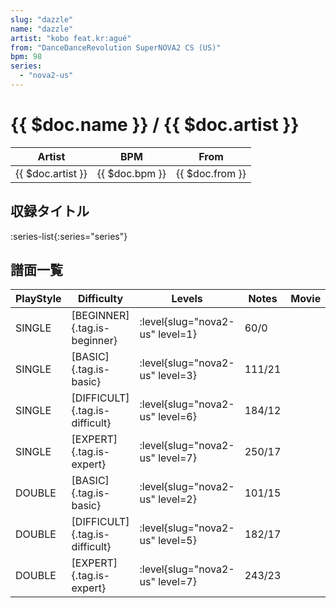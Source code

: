 ```yaml
---
slug: "dazzle"
name: "dazzle"
artist: "kobo feat.kr:agué"
from: "DanceDanceRevolution SuperNOVA2 CS (US)"
bpm: 98
series:
  - "nova2-us"
---
```


# {{ $doc.name }} / {{ $doc.artist }}

|Artist|BPM|From|
|------|---|----|
|{{ $doc.artist }}|{{ $doc.bpm }}|{{ $doc.from }}|

## 収録タイトル

:series-list{:series="series"}

## 譜面一覧

|PlayStyle|Difficulty|Levels|Notes|Movie|
|---------|----------|------|-----|-----|
|SINGLE|[BEGINNER]{.tag.is-beginner}|<div class="field is-grouped is-grouped-multiline">:level{slug="nova2-us" level=1}</div>|60/0||
|SINGLE|[BASIC]{.tag.is-basic}|<div class="field is-grouped is-grouped-multiline">:level{slug="nova2-us" level=3}</div>|111/21||
|SINGLE|[DIFFICULT]{.tag.is-difficult}|<div class="field is-grouped is-grouped-multiline">:level{slug="nova2-us" level=6}</div>|184/12||
|SINGLE|[EXPERT]{.tag.is-expert}|<div class="field is-grouped is-grouped-multiline">:level{slug="nova2-us" level=7}</div>|250/17||
|DOUBLE|[BASIC]{.tag.is-basic}|<div class="field is-grouped is-grouped-multiline">:level{slug="nova2-us" level=2}</div>|101/15||
|DOUBLE|[DIFFICULT]{.tag.is-difficult}|<div class="field is-grouped is-grouped-multiline">:level{slug="nova2-us" level=5}</div>|182/17||
|DOUBLE|[EXPERT]{.tag.is-expert}|<div class="field is-grouped is-grouped-multiline">:level{slug="nova2-us" level=7}</div>|243/23||
